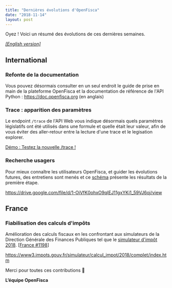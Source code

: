 ```yaml
---
title: "Dernières évolutions d'OpenFisca"
date: "2018-11-14"
layout: post
---
```


Oyez ! Voici un résumé des évolutions de ces dernières semaines.

<!--more-->

[_[English version]_](/en/news/2018-11-14-news)

## International

### Refonte de la documentation

Vous pouvez désormais consulter en un seul endroit le guide de prise en main de la plateforme OpenFisca et la documentation de référence de l'API Python : https://doc.openfisca.org (en anglais)

### Trace : apparition des paramètres

Le endpoint `/trace` de l'API Web vous indique désormais quels paramètres législatifs ont été utilisés dans une formule et quelle était leur valeur, afin de vous éviter des aller-retour entre la lecture d'une trace et le legisation explorer.

[Démo : Testez la nouvelle /trace !](https://demo.openfisca.org/legislation/swagger#operations-Calculations-trace)

### Recherche usagers

Pour mieux connaître les utilisateurs OpenFisca, et guider les évolutions futures, des entretiens sont menés et ce [schéma](https://drive.google.com/file/d/1-OiVfK0ohxO9qIEJ11gxYKi1_59VJ6oj/view) présente les résultats de la première étape.

https://drive.google.com/file/d/1-OiVfK0ohxO9qIEJ11gxYKi1_59VJ6oj/view

## France

### Fiabilisation des calculs d'impôts

Amélioration des calculs fiscaux en les confrontant aux simulateurs de la Direction Générale des Finances Publiques tel que le [simulateur d'impôt 2018](https://www3.impots.gouv.fr/simulateur/calcul_impot/2018/complet/index.htm). [[France #1198](https://github.com/openfisca/openfisca-france/pull/1198)]

https://www3.impots.gouv.fr/simulateur/calcul_impot/2018/complet/index.htm

Merci pour toutes ces contributions 🙌


**L’équipe OpenFisca**
